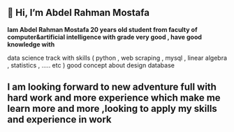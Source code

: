 ## 👋 Hi, I’m Abdel Rahman Mostafa
**Iam Abdel Rahman Mostafa 20 years old student from faculty of computer&artificial intelligence with grade very good , have good knowledge with**

data science track with skills ( python , web scraping , mysql , linear algebra , statistics , ..... etc ) good concept about design database
## I am looking forward to new adventure full with hard work and more experience which make me learn more and more ,looking to apply my skills and experience in work
